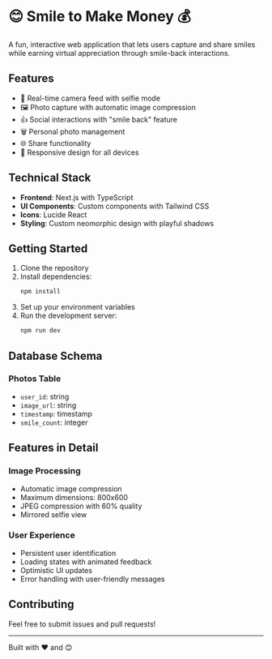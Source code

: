 # 😊 Smile to Make Money 💰

A fun, interactive web application that lets users capture and share smiles while earning virtual appreciation through smile-back interactions.

## Features

- 📸 Real-time camera feed with selfie mode
- 🖼️ Photo capture with automatic image compression
- 👍 Social interactions with "smile back" feature
- 🗑️ Personal photo management
- 🌐 Share functionality
- 📱 Responsive design for all devices

## Technical Stack

- **Frontend**: Next.js with TypeScript
- **UI Components**: Custom components with Tailwind CSS
- **Icons**: Lucide React
- **Styling**: Custom neomorphic design with playful shadows

## Getting Started

1. Clone the repository
2. Install dependencies:
   ```bash
   npm install
   ```
3. Set up your environment variables
4. Run the development server:
   ```bash
   npm run dev
   ```

## Database Schema

### Photos Table
- `user_id`: string
- `image_url`: string
- `timestamp`: timestamp
- `smile_count`: integer

## Features in Detail

### Image Processing
- Automatic image compression
- Maximum dimensions: 800x600
- JPEG compression with 60% quality
- Mirrored selfie view

### User Experience
- Persistent user identification
- Loading states with animated feedback
- Optimistic UI updates
- Error handling with user-friendly messages

## Contributing

Feel free to submit issues and pull requests!

---

Built with ❤️ and 😊